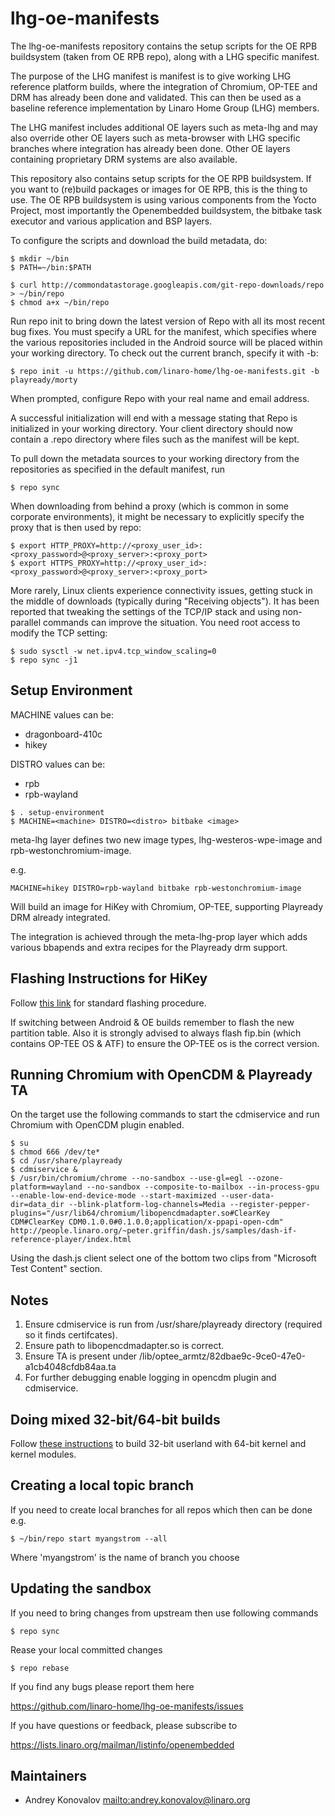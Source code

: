 lhg-oe-manifests
================

The lhg-oe-manifests repository contains the setup scripts for the OE RPB buildsystem (taken from OE RPB repo), along
with a LHG specific manifest.

The purpose of the LHG manifest is manifest is to give working LHG reference platform builds, where the integration of
Chromium, OP-TEE and DRM has already been done and validated. This can then be used as a baseline reference implementation
by Linaro Home Group (LHG) members.

The LHG manifest includes additional OE layers such as meta-lhg and may also override other OE layers such as meta-browser
with LHG specific branches where integration has already been done. Other OE layers containing proprietary DRM systems
are also available.

This repository also contains setup scripts for the OE RPB buildsystem. If you want to (re)build packages or images for OE RPB, this is the thing to use.
The OE RPB buildsystem is using various components from the Yocto Project, most importantly the Openembedded buildsystem, the bitbake task executor and various application and BSP layers.

To configure the scripts and download the build metadata, do:
```
$ mkdir ~/bin
$ PATH=~/bin:$PATH

$ curl http://commondatastorage.googleapis.com/git-repo-downloads/repo > ~/bin/repo
$ chmod a+x ~/bin/repo
```
Run repo init to bring down the latest version of Repo with all its most recent bug fixes. You must specify a URL for the manifest, which specifies where the various repositories included in the Android source will be placed within your working directory. To check out the current branch, specify it with -b:
```
$ repo init -u https://github.com/linaro-home/lhg-oe-manifests.git -b playready/morty
```
When prompted, configure Repo with your real name and email address.

A successful initialization will end with a message stating that Repo is initialized in your working directory. Your client directory should now contain a .repo directory where files such as the manifest will be kept.

To pull down the metadata sources to your working directory from the repositories as specified in the default manifest, run
```
$ repo sync
```
When downloading from behind a proxy (which is common in some corporate environments), it might be necessary to explicitly specify the proxy that is then used by repo:
```
$ export HTTP_PROXY=http://<proxy_user_id>:<proxy_password>@<proxy_server>:<proxy_port>
$ export HTTPS_PROXY=http://<proxy_user_id>:<proxy_password>@<proxy_server>:<proxy_port>
```
More rarely, Linux clients experience connectivity issues, getting stuck in the middle of downloads (typically during "Receiving objects"). It has been reported that tweaking the settings of the TCP/IP stack and using non-parallel commands can improve the situation. You need root access to modify the TCP setting:
```
$ sudo sysctl -w net.ipv4.tcp_window_scaling=0
$ repo sync -j1
```
Setup Environment
-----------------

MACHINE values can be:
* dragonboard-410c
* hikey

DISTRO values can be:
* rpb
* rpb-wayland

```
$ . setup-environment
$ MACHINE=<machine> DISTRO=<distro> bitbake <image>
```

meta-lhg layer defines two new image types, lhg-westeros-wpe-image and rpb-westonchromium-image.

e.g.
```
MACHINE=hikey DISTRO=rpb-wayland bitbake rpb-westonchromium-image
```

Will build an image for HiKey with Chromium, OP-TEE, supporting Playready DRM
already integrated.

The integration is achieved through the meta-lhg-prop layer which adds various bbapends
and extra recipes for the Playready drm support.

Flashing Instructions for HiKey
-------------------------------
Follow [this link](https://github.com/96boards/documentation/wiki/HiKeyUEFI#flash-binaries-to-emmc-) for standard flashing procedure.

If switching between Android & OE builds remember to flash the new partition table.
Also it is strongly advised to always flash fip.bin (which contains OP-TEE OS & ATF)
to ensure the OP-TEE os is the correct version.

Running Chromium with OpenCDM & Playready TA
--------------------------------------------

On the target use the following commands to start the cdmiservice and run Chromium
with OpenCDM plugin enabled.

```
$ su
$ chmod 666 /dev/te*
$ cd /usr/share/playready
$ cdmiservice &
$ /usr/bin/chromium/chrome --no-sandbox --use-gl=egl --ozone-platform=wayland --no-sandbox --composite-to-mailbox --in-process-gpu --enable-low-end-device-mode --start-maximized --user-data-dir=data_dir --blink-platform-log-channels=Media --register-pepper-plugins="/usr/lib64/chromium/libopencdmadapter.so#ClearKey CDM#ClearKey CDM0.1.0.0#0.1.0.0;application/x-ppapi-open-cdm" http://people.linaro.org/~peter.griffin/dash.js/samples/dash-if-reference-player/index.html
```

Using the dash.js client select one of the bottom two clips from "Microsoft Test Content" section.

Notes
-----

1. Ensure cdmiservice is run from /usr/share/playready directory (required so it finds certifcates).
2. Ensure path to libopencdmadapter.so is correct.
3. Ensure TA is present under /lib/optee_armtz/82dbae9c-9ce0-47e0-a1cb4048cfdb84aa.ta
3. For further debugging enable logging in opencdm plugin and cdmiservice.


Doing mixed 32-bit/64-bit builds
--------------------------------
Follow [these instructions](mixed-build.md) to build 32-bit userland with 64-bit
kernel and kernel modules.

Creating a local topic branch
-----------------------------

If you need to create local branches for all repos which then can be done e.g.
```
$ ~/bin/repo start myangstrom --all
```
Where 'myangstrom' is the name of branch you choose

Updating the sandbox
--------------------

If you need to bring changes from upstream then use following commands
```
$ repo sync
```
Rease your local committed changes
```
$ repo rebase
```
If you find any bugs please report them here

https://github.com/linaro-home/lhg-oe-manifests/issues

If you have questions or feedback, please subscribe to

https://lists.linaro.org/mailman/listinfo/openembedded

Maintainers
-------------------------

* Andrey Konovalov <mailto:andrey.konovalov@linaro.org>
